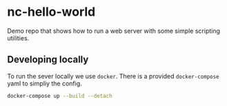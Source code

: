# nc-hello-world

Demo repo that shows how to run a web server with some simple scripting utilities.

## Developing locally

To run the sever locally we use `docker`. There is a provided `docker-compose` yaml to simpliy the config.

```bash
docker-compose up --build --detach
```
